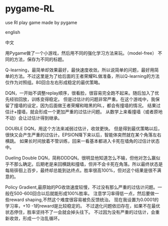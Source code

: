 # pygame-RL
use Rl play game made by pygame

english





中文

用Pygame做了一个小游戏，然后用不同的强化学习方法来玩。（model-free）
不同的方法，保存为不同的标题。

Q-learning，最简单却效果最好，最快速度收敛。所以说简单的问题，最好用简单的方法。不过这里是为了给后面的王者荣耀RL做准备，所以Q-learning的方法仅作为对照组。80回合左右形成稳定的最优策略。

DQN，一开始不调整replay顺序，很看脸，很容易完全跑不起来。随后加入了优先经验回放，训练变得稳定。
但是过估计的问题非常严重。在这个游戏中，我保留了撞墙的设定，因为后面做王者荣耀和暗黑的RL，都会有撞墙的情况。
结果过估计+撞墙，就会形成一个更加严重的过估计问题。
从数学上来看撞墙（或者原地不动）会让过估计得到继承。

DOUBLE DQN，用这个方法来减弱过估计，收敛更快。
但是得到最优策略以后，很快又会产生严重的过估计。EPSION降下来以后，智能体突然就在某个角落左右横跳。
如果长时间放着不管训练，回来一看基本都进入卡死在墙角的过估计状态中。

Dueling Double DQN，简称DDDQN。很明显他知道怎么不输，但他对怎么赢似乎不那么确定。后期老是来回横跳和撞墙，但并不会卡死在角落。所以最终状态是每局徘徊上百步，最终却总能到达终点。胜率很高100%，但对这个结果是很不满意的。

Policy Gradient,最原始的PG收敛速度较慢，不过没有那么严重的过估计问题。一般在500-600回合以后就能形成100%胜率。
注意学习率得低一点，然后要做一些reward shaping,不然这个难度很容易被负反馈统治。
现在我设置为0.0001的学习率，+10 -1的reward是比较稳定的。
不过退化问题依旧存在，如果不在最优状态停住，胜率坚持不了一会就会掉头往下。
不过因为没有严重的过估计，会重新收敛，形成一个治乱循环。



